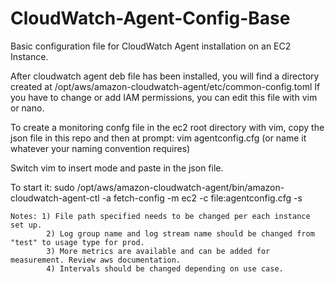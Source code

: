 # CloudWatch-Agent-Config-Base
Basic configuration file for CloudWatch Agent installation on an EC2 Instance. 

After cloudwatch agent deb file has been installed, you will find a directory created at /opt/aws/amazon-cloudwatch-agent/etc/common-config.toml If you have to change or add IAM permissions, you can edit this file with vim or nano.

	
To create a monitoring confg file in the ec2 root directory with vim, copy the json file in this repo and then at prompt: vim agentconfig.cfg (or name it whatever your naming convention requires)
	
Switch vim to insert mode and paste in the json file.

To start it: sudo /opt/aws/amazon-cloudwatch-agent/bin/amazon-cloudwatch-agent-ctl -a fetch-config -m ec2 -c file:agentconfig.cfg -s
	
	
	
	
	Notes: 1) File path specified needs to be changed per each instance set up.
      	 	2) Log group name and log stream name should be changed from "test" to usage type for prod.
       		3) More metrics are available and can be added for measurement. Review aws documentation. 
       		4) Intervals should be changed depending on use case.
       
       
       


